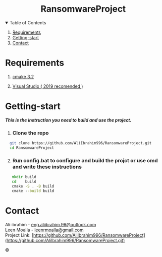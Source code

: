 

<br />
<p align="center">
   
  <h1 align="center">RansomwareProject</h1>
<details open="open">
  <summary>Table of Contents</summary>
  <ol>
    <li>
      <a href="#Requirements">Requirements</a>
    </li>
    <li>
        <a href = "#Getting-start">Getting-start</a>
    </li>
    <li>
        <a href="#contact">Contact</a>
    </li>
  </ol>
</details>

# Requirements

1) [cmake 3.2](https://cmake.org/ "cmake home")

2) [Visual Studio ( 2019 recomended )](https://visualstudio.microsoft.com/downloads/ "Visula studio download page")

# Getting-start

**_This is the instruction you need to build and use the project._**

1. ### Clone the repo

```sh
  git clone https://github.com/AliIbrahim996/RansomwareProject.git
  cd RansomwareProject
```

2. ### Run config.bat to configure and build the projct or use cmd and write these instructions

```bat
   mkdir build 
   cd    build
   cmake -S . -B build
   cmake --build build
```


# Contact

 Ali ibrahim - eng.aliibrahim.96@outlook.com
 <br/>
 Leen Moalla - leenrmoalla@gmail.com
 <br/>
 Project Link: [https://github.com/AliIbrahim996/RansomwareProject](https://github.com/AliIbrahim996/RansomwareProject.git)

&copy;
